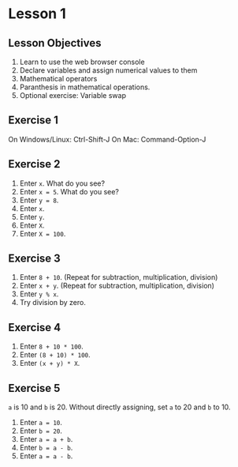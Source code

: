 # Lesson 1

## Lesson Objectives
1. Learn to use the web browser console
2. Declare variables and assign numerical values to them
3. Mathematical operators
4. Paranthesis in mathematical operations.
5. Optional exercise: Variable swap

## Exercise 1
On Windows/Linux: Ctrl-Shift-J
On Mac: Command-Option-J

## Exercise 2
1. Enter `x`. What do you see?
2. Enter `x = 5`. What do you see?
3. Enter `y = 8`.
4. Enter `x`.
5. Enter `y`.
6. Enter `X`.
7. Enter `X = 100`.

## Exercise 3
1. Enter `8 + 10`. (Repeat for subtraction, multiplication, division)
1. Enter `x + y`. (Repeat for subtraction, multiplication, division)
2. Enter `y % x`.
3. Try division by zero.

## Exercise 4
1. Enter `8 + 10 * 100`.
2. Enter `(8 + 10) * 100`.
3. Enter `(x + y) * X`.

## Exercise 5
`a` is 10 and `b` is 20. Without directly assigning, set `a` to 20 and `b` to 10.
1. Enter `a = 10`.
2. Enter `b = 20`.
3. Enter `a = a + b`.
4. Enter `b = a - b`.
5. Enter `a = a - b`.
